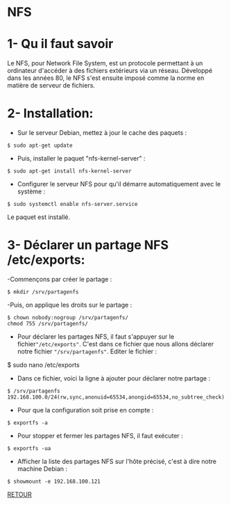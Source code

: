 # NFS
# 1- Qu il faut savoir
Le NFS, pour Network File System, est un protocole permettant à un ordinateur d'accéder à des fichiers extérieurs via un réseau. Développé dans les années 80, le NFS s'est ensuite imposé comme la norme en matière de serveur de fichiers.

# 2- Installation:
- Sur le serveur Debian, mettez à jour le cache des paquets :
```
$ sudo apt-get update
```
- Puis, installer le paquet "nfs-kernel-server" :
```
$ sudo apt-get install nfs-kernel-server
```
- Configurer le serveur NFS pour qu'il démarre automatiquement avec le système :
```
$ sudo systemctl enable nfs-server.service
```
Le paquet est installé.

# 3-  Déclarer un partage NFS /etc/exports:
-Commençons par créer le partage :
```
$ mkdir /srv/partagenfs
```
-Puis, on applique les droits sur le partage :
```
$ chown nobody:nogroup /srv/partagenfs/
chmod 755 /srv/partagenfs/
```
- Pour déclarer les partages NFS, il faut s'appuyer sur le fichier``` "/etc/exports" ```. 
C'est dans ce fichier que nous allons déclarer notre fichier ``` "/srv/partagenfs" ```. Editer le fichier :

$ sudo nano /etc/exports
- Dans ce fichier, voici la ligne à ajouter pour déclarer notre partage :
```
$ /srv/partagenfs 192.168.100.0/24(rw,sync,anonuid=65534,anongid=65534,no_subtree_check)
```
- Pour que la configuration soit prise en compte :
```
$ exportfs -a
```
- Pour stopper et fermer les partages NFS, il faut exécuter :
```
$ exportfs -ua
```
- Afficher la liste des partages NFS sur l'hôte précisé, c'est à dire notre machine Debian :
```
$ showmount -e 192.168.100.121
```


<a href='https://github.com/AinaR07/SYS1-Aina'>RETOUR</a>
